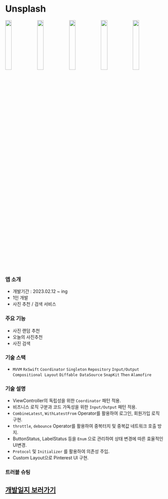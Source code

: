 # Unsplash
<img src="https://user-images.githubusercontent.com/105975078/229026090-652d133d-d1bc-48e5-acbe-4127f9a8dde2.jpeg" width=20%><img src="https://user-images.githubusercontent.com/105975078/229026096-59f24aa5-792f-4c06-96e8-2561c6cde37c.jpeg" width=20%><img src="https://user-images.githubusercontent.com/105975078/229026098-982da8a1-580f-42df-bcd6-944fa9f0249e.jpeg" width=20%><img src="https://user-images.githubusercontent.com/105975078/229026100-ed5bfaeb-3798-4438-ae04-900a58eef987.jpeg" width=20%><img src="https://user-images.githubusercontent.com/105975078/229026103-49bc9029-993a-43dd-9103-c49c95e89b58.jpeg" width=20%>

### 앱 소개
- 개발기간 : 2023.02.12 ~ ing
- 1인 개발
- 사진 추천 / 검색 서비스

### 주요 기능
- 사진 랜덤 추천
- 오늘의 사진추천
- 사진 검색

### 기술 스택
- `MVVM` `RxSwift` `Coordinator` `Singleton` `Repository` `Input/Output` `Compositional Layout`
`Diffable DataSource` `SnapKit` `Then` `Alamofire`

### 기술 설명
- ViewController의 독립성을 위한 `Coordinator` 패턴 적용.
- 비즈니스 로직 구분과 코드 가독성을 위한 `Input/Output` 패턴 적용.
- `CombineLatest`, `WithLatestFrom` Operator를 활용하여 로그인, 회원가입 로직 구현.
- `throttle`, `debounce` Operator를 활용하여 중복터치 및 중복값 네트워크 호출 방지.
- ButtonStatus, LabelStatus 등을 `Enum` 으로 관리하여 상태 변경에 따른 효율적인 UI변경.
- `Protocol` 및 `Initializer` 를 활용하여 의존성 주입.
- Custom Layout으로 Pinterest UI 구현.

### 트러블 슈팅
[개발일지 보러가기](https://military-dugout-02f.notion.site/Unsplash-Side-Project-993e8ee8ac254ce79cf168acc9ba980b)
- 
